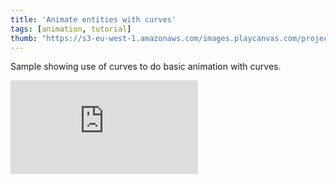 ```yaml
---
title: 'Animate entities with curves'
tags: [animation, tutorial]
thumb: "https://s3-eu-west-1.amazonaws.com/images.playcanvas.com/projects/12/438191/53A10A-image-75.jpg"
---
```


Sample showing use of curves to do basic animation with curves.

<div className="iframe-container">
    <iframe loading="lazy" src="https://playcanv.as/p/cp3OGFrJ/" title="Animate entities with curves" webkitallowfullscreen="true" mozallowfullscreen="true" allow="autoplay" allowfullscreen="true" allowvr="" scrolling="no" frameborder="0" />
</div>
